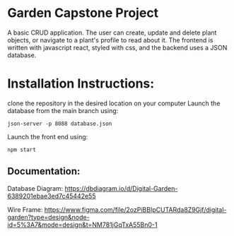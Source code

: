 # Garden Capstone Project
A basic CRUD application. The user can create, update and delete plant objects, or navigate to a plant's profile to read about it. 
The frontend is written with javascript react, styled with css, and the backend uses a JSON database.

# Installation Instructions:
clone the repository in the desired location on your computer
Launch the database from the main branch using: 

    json-server -p 8088 database.json
    
Launch the front end using:

    npm start 

## Documentation:
Database Diagram:
https://dbdiagram.io/d/Digital-Garden-6389201ebae3ed7c45442e55 

Wire Frame:
https://www.figma.com/file/2ozPiBBIpCUTARda8Z9Gjf/digital-garden?type=design&node-id=5%3A7&mode=design&t=NM781jGqTxA55Bn0-1
